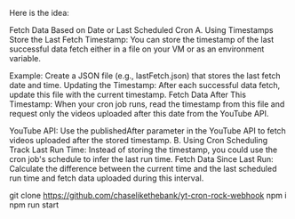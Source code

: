 Here is the idea: 

Fetch Data Based on Date or Last Scheduled Cron
A. Using Timestamps
Store the Last Fetch Timestamp: You can store the timestamp of the last successful data fetch either in a file on your VM or as an environment variable.

Example: Create a JSON file (e.g., lastFetch.json) that stores the last fetch date and time.
Updating the Timestamp: After each successful data fetch, update this file with the current timestamp.
Fetch Data After This Timestamp: When your cron job runs, read the timestamp from this file and request only the videos uploaded after this date from the YouTube API.

YouTube API: Use the publishedAfter parameter in the YouTube API to fetch videos uploaded after the stored timestamp.
B. Using Cron Scheduling
Track Last Run Time: Instead of storing the timestamp, you could use the cron job's schedule to infer the last run time.
Fetch Data Since Last Run: Calculate the difference between the current time and the last scheduled run time and fetch data uploaded during this interval.


git clone https://github.com/chaselikethebank/yt-cron-rock-webhook
npm i
npm run start